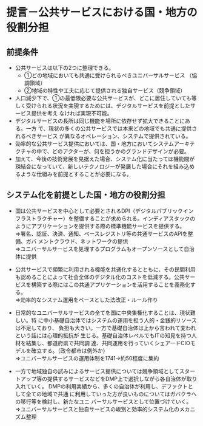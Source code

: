 # 提言－公共サービスにおける国・地⽅の役割分担
## 前提条件

- 公共サービスは以下の2つに整理できる。
    - ①どの地域においても共通に受けられるべきユニバーサルサービス
（協調領域）
    - ②地域の特性や⼯夫に応じて提供される独⾃サービス（競争領域）
- ⼈⼝減少下で、①の最低限必要な公共サービスが、どこに居住していても等しく受けられる状況を実現するためには、デジタルサービスを前提としたサービス提供を考え
なければ実現不可能。
- デジタルサービスの⻑所は同じ機能を場所に依存せず拡⼤できることにある。⼀⽅
で、現状の多くの公共サービスでは本来どの地域でも共通に提供されるべきサービス
が異なるオペレーション、システムで提供されている。
- 効率的な公共サービス提供においては、国・地⽅においてシステムアーキテクチャの中で、どのアクターが、何を担うかのグランドデザインが必要。
- 加えて、今後の技術発展を⾒据えた場合、システム化に当たっては機能間が疎結合になっていて、新しいテクノロジーが発展した場合にそれを組み込めるような仕組みを前提とすることが必要になる。

## システム化を前提とした国・地⽅の役割分担

- 国は公共サービスを中⼼として必要とされるDPI（デジタルパブリックインフラストラクチャー）を整備することが求められる。インディアスタックのようにアプリケーションを提供する際の標準機能サービスを提供する。
<br>⇒署名、認証、決済、通知、ベースレジストリ等の共通サービスのAPIを整備、ガバ メントクラウド、ネットワークの提供
<br>⇒ユニバーサルサービスを処理するプログラムもオープンソースとして⾃治体に提供
 - 公共サービスで頻繁に利⽤される機能を共通化するとともに、その⺠間利⽤も認めることによって社会全体のデジタル化のコストを低減する。公共サービスを構築する際にはこの共通アプリケーションを活⽤することを義務化する。
<br>⇒効率的なシステム運⽤をベースとした法改正・ルール作り 
- ⽇常的なユニバーサルサービスの全てを国に中央集権化することは、現状難しい。特 に中⼩基礎⾃治体ではシステムの運⽤を担う⼈的・⾦銭的リソースは不⾜しており、 負担も⼤きい。⼀⽅で基礎⾃治体は上から⾔われて変われという話には⼼理的抵抗が ⽣じる。基礎⾃治体レベルでもITの知⾒を持つ⼈材を結集し、都道府県で共同調 達、共同運⽤を⾏っていくシェアードCIOモデルを確⽴する。（政令都市は例外か）
<br>⇒ユニバーサルサービスの運⽤体制を1741→約50程度に集約

- ⼀⽅で地域独⾃の試みによるサービス提供については競争領域としてスタートアップ等の提供するサービスなどをDMP上で選択しながら各⾃治体が取り⼊れていく。 DMPの利⽤実績から、多くの⾃治体が利⽤し、デファクトとして全ての地域で共通 に利⽤していった⽅が良いものについてはガバクラへの移⾏等を検討し、新たなユニ バーサルサービスとして位置づけていく。
<br>⇒ユニバーサルサービスと独⾃サービスの峻別と効率的システム化のメカニズム整理